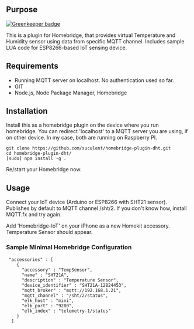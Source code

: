 ## Purpose

[![Greenkeeper badge](https://badges.greenkeeper.io/suculent/homebridge-plugin-dht.svg)](https://greenkeeper.io/)

This is a plugin for Homebridge, that provides virtual Temperature and Humidity sensor using data from specific MQTT channel. Includes sample LUA code for ESP8266-based IoT sensing device.

## Requirements

* Running MQTT server on localhost. No authentication used so far.
* GIT
* Node.js, Node Package Manager, Homebridge


## Installation

Install this as a homebridge plugin on the device where you run homebridge. You can redirect 'localhost' to a MQTT server you are using, if on other device. In my case, both are running on Raspberry PI.

    git clone https://github.com/suculent/homebridge-plugin-dht.git
    cd homebridge-plugin-dht/
    [sudo] npm install -g .

Re/start your Homebridge now.


## Usage

Connect your IoT device (Arduino or ESP8266 with SHT21 sensor). Publishes by default to MQTT channel /sht/2.
If you don't know how, install MQTT.fx and try again.

Add 'Homebridge-IoT' on your iPhone as a new Homekit accessory. Temperature Sensor should appear.

### Sample Minimal Homebridge Configuration

```
 "accessories" : [
    {
      "accessory" : "TempSensor",
      "name" : "SHT21A",
      "description" : "Temperature Sensor",
      "device_identifier" : "SHT21A-12824453",
      "mqtt_broker" : "mqtt://192.168.1.21",
      "mqtt_channel" : "/sht/2/status",
      "elk_host" : "mini",
      "elk_port" : "9200",
      "elk_index" : "telemetry-1/status"
    }
  ]
```
